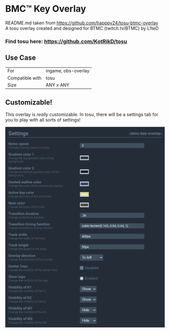 # BMC™ Key Overlay

README.md taken from https://github.com/happpy24/tosu-btmc-overlay<br>
A tosu overlay created and designed for BTMC (twitch.tv/BTMC) by L1teD

### Find tosu here: https://github.com/KotRikD/tosu

## Use Case

|                 |                     |
| --------------- | ------------------- |
| For             | ingame, obs-overlay |
| Compatible with | tosu                |
| Size            | ANY x ANY           |

## Customizable!

This overlay is _really_ customizable. In tosu, there will be a settings tab for you to play with all sorts of settings!

![settings-tosu](img/screenshot.png)
